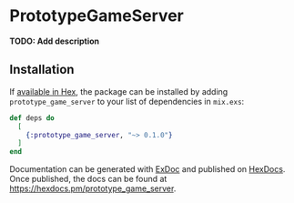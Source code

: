 # PrototypeGameServer

**TODO: Add description**

## Installation

If [available in Hex](https://hex.pm/docs/publish), the package can be installed
by adding `prototype_game_server` to your list of dependencies in `mix.exs`:

```elixir
def deps do
  [
    {:prototype_game_server, "~> 0.1.0"}
  ]
end
```

Documentation can be generated with [ExDoc](https://github.com/elixir-lang/ex_doc)
and published on [HexDocs](https://hexdocs.pm). Once published, the docs can
be found at <https://hexdocs.pm/prototype_game_server>.

